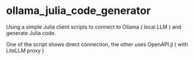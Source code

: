 # ollama_julia_code_generator
Using a simple Julia client scripts to connect to Ollama ( local LLM ) and generate Julia code.

One of the script shows direct connection, the other uses OpenAPI.jl ( with LiteLLM proxy )

